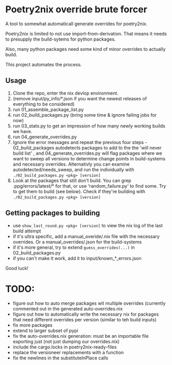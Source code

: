 # Poetry2nix override brute forcer

A tool to somewhat automaticall generate overrides for poetry2nix.

Poetry2nix is limited to not use import-from-derivation.
That means it needs to presupply the build-sytems for python packages. 

Also, many python packages need some kind of minor overrides to actually build.

This project automates the process.


## Usage
1. Clone the repo, enter the nix devlop environment.
1. (remove input/py_info/*.json if you want the newest releases of everything to be considered)
1. run 01_assemble_package_list.py
1. run 02_build_packages.py (bring some time & ignore failing jobs for now)
1. run 03_stats.py to get an impression of how many newly working builds we have.
1. run 04_generate_overrides.py
1. Ignore the error messages and repeat the previous four steps -  
  02_build_packages autodetects packages to add to the the 'will never build list' ,
  and 04_generate_overrides.py will flag packages where we want to sweep all versions 
  to determine change points in build-systems and necessary overrides.
  Alternativly you can examine autodetected/needs_sweep, and run the individually
  with `./02_build_packages.py <pkg> [version]`
1. Look at the packages that still don't build. You can grep .ppg/errors/latest/* for that,
  or use 'random_failure.py' to find some. Try to get them to build (see below). 
  Check if they're building with `./02_build_packages.py <pkg> [version]`


## Getting packages to building 
 
- use `show_last_round.py <pkg> [version]` to view the nix log of the last build attempt
- if it's ultra specific, 
  add a manual_overide/<pkg>.nix file with the necessary overrides.
  Or a manual_overrides/<pkg>.json for the build-systems
- if it's more general, try to extend `guess_overrides(...)` in 02_build_packages.py
- if you can't make it work,  add it to input/known\_*\_errors.json

Good luck!


# TODO:

- figure out how to auto merge packages wit multiple overrides (currently commented out in the generated auto-overrides.nix
- figure out how to automatically write the necessary nix for packages that need different overrides per version (similar to teh build inputs)
- fix more packages
- extend to larger subset of pypi
- fix the auto-overrides.nix generation: must be an importable file exporting just (not just dumping our overrides.nix)  
- include the cargo.locks in poetry2nix-ready-files
- replace the versioneer replacements with a function
- fix the newlines in the substituteInPlace calls

